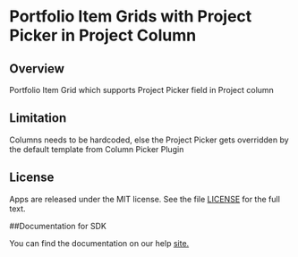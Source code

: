 Portfolio Item Grids with Project Picker in Project Column
==========================================================

## Overview

Portfolio Item Grid which supports Project Picker field in Project column  

## Limitation

Columns needs to be hardcoded, else the Project Picker gets overridden by the default template from Column Picker Plugin

## License

Apps are released under the MIT license.  See the file [LICENSE](./LICENSE) for the full text.

##Documentation for SDK

You can find the documentation on our help [site.](https://help.rallydev.com/apps/2.1/doc/)
